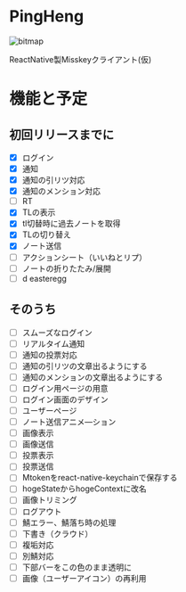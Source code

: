 # PingHeng

![bitmap](https://user-images.githubusercontent.com/42256381/123548399-9dac0380-d79f-11eb-882a-5b855479a046.png)


ReactNative製Misskeyクライアント(仮)
# 機能と予定

## 初回リリースまでに
- [x] ログイン
- [x] 通知
- [x] 通知の引リツ対応
- [x] 通知のメンション対応
- [ ] RT
- [x] TLの表示
- [x] tl切替時に過去ノートを取得
- [x] TLの切り替え
- [x] ノート送信
- [ ] アクションシート（いいねとリプ）
- [ ] ノートの折りたたみ/展開 
- [ ] d easteregg

## そのうち
- [ ] スムーズなログイン
- [ ] リアルタイム通知
- [ ] 通知の投票対応
- [ ] 通知の引リツの文章出るようにする
- [ ] 通知のメンションの文章出るようにする
- [ ] ログイン用ページの用意
- [ ] ログイン画面のデザイン
- [ ] ユーザーページ
- [ ] ノート送信アニメ―ション
- [ ] 画像表示
- [ ] 画像送信
- [ ] 投票表示
- [ ] 投票送信
- [ ] Mtokenをreact-native-keychainで保存する
- [ ] hogeStateからhogeContextに改名
- [ ] 画像トリミング
- [ ] ログアウト
- [ ] 鯖エラー、鯖落ち時の処理
- [ ] 下書き（クラウド）
- [ ] 複垢対応
- [ ] 別鯖対応
- [ ] 下部バーをこの色のまま透明に
- [ ] 画像（ユーザーアイコン）の再利用